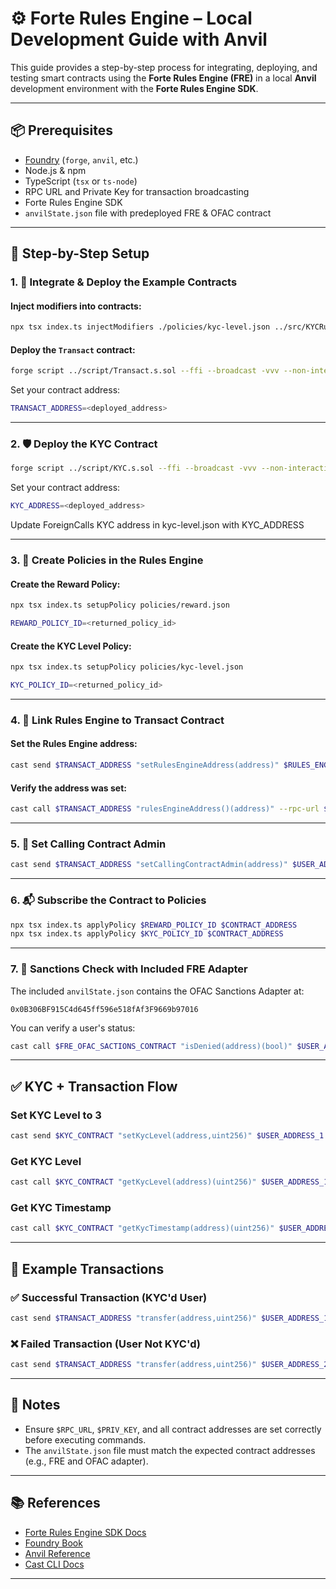 # ⚙️ Forte Rules Engine – Local Development Guide with Anvil

This guide provides a step-by-step process for integrating, deploying, and testing smart contracts using the **Forte Rules Engine (FRE)** in a local **Anvil** development environment with the **Forte Rules Engine SDK**.

---

## 📦 Prerequisites

- [Foundry](https://book.getfoundry.sh/getting-started/installation) (`forge`, `anvil`, etc.)
- Node.js & npm
- TypeScript (`tsx` or `ts-node`)
- RPC URL and Private Key for transaction broadcasting
- Forte Rules Engine SDK
- `anvilState.json` file with predeployed FRE & OFAC contract

---

## 🚀 Step-by-Step Setup

### 1. 🧩 Integrate & Deploy the Example Contracts

#### Inject modifiers into contracts:
```bash
npx tsx index.ts injectModifiers ./policies/kyc-level.json ../src/KYCRulesEngineIntegration.sol ../src/Transact.sol
```

#### Deploy the `Transact` contract:
```bash
forge script ../script/Transact.s.sol --ffi --broadcast -vvv --non-interactive --rpc-url $RPC_URL --private-key $PRIV_KEY
```

Set your contract address:
```bash
TRANSACT_ADDRESS=<deployed_address>
```

---

### 2. 🛡️ Deploy the KYC Contract

```bash
forge script ../script/KYC.s.sol --ffi --broadcast -vvv --non-interactive --rpc-url $RPC_URL --private-key $PRIV_KEY
```

Set your contract address:
```bash
KYC_ADDRESS=<deployed_address>
```

Update ForeignCalls KYC address in kyc-level.json with KYC_ADDRESS

---

### 3. 📜 Create Policies in the Rules Engine

#### Create the Reward Policy:
```bash
npx tsx index.ts setupPolicy policies/reward.json
```
```bash
REWARD_POLICY_ID=<returned_policy_id>
```

#### Create the KYC Level Policy:
```bash
npx tsx index.ts setupPolicy policies/kyc-level.json
```
```bash
KYC_POLICY_ID=<returned_policy_id>
```

---

### 4. 🔗 Link Rules Engine to Transact Contract

#### Set the Rules Engine address:
```bash
cast send $TRANSACT_ADDRESS "setRulesEngineAddress(address)" $RULES_ENGINE_ADDRESS --rpc-url $RPC_URL --private-key $PRIV_KEY
```

#### Verify the address was set:
```bash
cast call $TRANSACT_ADDRESS "rulesEngineAddress()(address)" --rpc-url $RPC_URL
```

---

### 5. 👤 Set Calling Contract Admin

```bash
cast send $TRANSACT_ADDRESS "setCallingContractAdmin(address)" $USER_ADDRESS_1 --rpc-url $RPC_URL --private-key $PRIV_KEY
```

---

### 6. 📬 Subscribe the Contract to Policies

```bash
npx tsx index.ts applyPolicy $REWARD_POLICY_ID $CONTRACT_ADDRESS
npx tsx index.ts applyPolicy $KYC_POLICY_ID $CONTRACT_ADDRESS
```

---

### 7. 🧾 Sanctions Check with Included FRE Adapter

The included `anvilState.json` contains the OFAC Sanctions Adapter at:

```text
0x0B306BF915C4d645ff596e518fAf3F9669b97016
```

You can verify a user's status:
```bash
cast call $FRE_OFAC_SACTIONS_CONTRACT "isDenied(address)(bool)" $USER_ADDRESS_3 --rpc-url $RPC_URL
```

---

## ✅ KYC + Transaction Flow

### Set KYC Level to 3
```bash
cast send $KYC_CONTRACT "setKycLevel(address,uint256)" $USER_ADDRESS_1 3 --rpc-url $RPC_URL --private-key $PRIV_KEY
```

### Get KYC Level
```bash
cast call $KYC_CONTRACT "getKycLevel(address)(uint256)" $USER_ADDRESS_1 --rpc-url $RPC_URL
```

### Get KYC Timestamp
```bash
cast call $KYC_CONTRACT "getKycTimestamp(address)(uint256)" $USER_ADDRESS_1 --rpc-url $RPC_URL
```

---

## 💸 Example Transactions

### ✅ Successful Transaction (KYC'd User)
```bash
cast send $TRANSACT_ADDRESS "transfer(address,uint256)" $USER_ADDRESS_1 40000 --rpc-url $RPC_URL --private-key $PRIV_KEY
```

### ❌ Failed Transaction (User Not KYC'd)
```bash
cast send $TRANSACT_ADDRESS "transfer(address,uint256)" $USER_ADDRESS_2 40000 --rpc-url $RPC_URL --private-key $PRIV_KEY
```

---

## 📁 Notes

- Ensure `$RPC_URL`, `$PRIV_KEY`, and all contract addresses are set correctly before executing commands.
- The `anvilState.json` file must match the expected contract addresses (e.g., FRE and OFAC adapter).

---

## 📚 References

- [Forte Rules Engine SDK Docs](https://docs.forte.io/rules-engine)
- [Foundry Book](https://book.getfoundry.sh/)
- [Anvil Reference](https://book.getfoundry.sh/reference/anvil/)
- [Cast CLI Docs](https://book.getfoundry.sh/reference/cast/)

---
